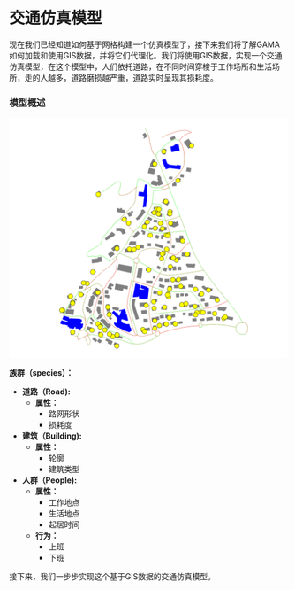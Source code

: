 # 交通仿真模型

现在我们已经知道如何基于网格构建一个仿真模型了，接下来我们将了解GAMA如何加载和使用GIS数据，并将它们代理化。我们将使用GIS数据，实现一个交通仿真模型，在这个模型中，人们依托道路，在不同时间穿梭于工作场所和生活场所，走的人越多，道路磨损越严重，道路实时呈现其损耗度。

### 模型概述

![5.0 &#x4EA4;&#x901A;&#x4EFF;&#x771F;&#x6A21;&#x578B;](../../.gitbook/assets/image%20%2825%29.png)

**族群（species）：**

* **道路（Road\):**
  * **属性：**
    * 路网形状
    * 损耗度
* **建筑（Building\):**
  * **属性：**
    * 轮廓
    * 建筑类型
* **人群（People\):**
  * **属性：**
    * 工作地点
    * 生活地点
    * 起居时间
  * **行为：**
    * 上班
    * 下班

接下来，我们一步步实现这个基于GIS数据的交通仿真模型。



